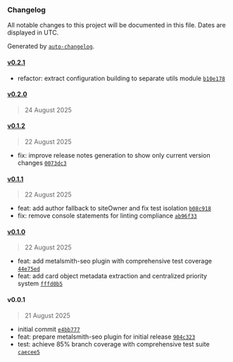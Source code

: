 ### Changelog

All notable changes to this project will be documented in this file. Dates are displayed in UTC.

Generated by [`auto-changelog`](https://github.com/CookPete/auto-changelog).

#### [v0.2.1](https://github.com/wernerglinka/metalsmith-seo/compare/v0.2.0...v0.2.1)

- refactor: extract configuration building to separate utils module [`b10e178`](https://github.com/wernerglinka/metalsmith-seo/commit/b10e17803cd51db38e275e39e3732fd0496672c0)

#### [v0.2.0](https://github.com/wernerglinka/metalsmith-seo/compare/v0.1.2...v0.2.0)

> 24 August 2025

#### [v0.1.2](https://github.com/wernerglinka/metalsmith-seo/compare/v0.1.1...v0.1.2)

> 22 August 2025

- fix: improve release notes generation to show only current version changes [`0073dc3`](https://github.com/wernerglinka/metalsmith-seo/commit/0073dc327ac7e7573557e06ee17ed2b93e915a4a)

#### [v0.1.1](https://github.com/wernerglinka/metalsmith-seo/compare/v0.1.0...v0.1.1)

> 22 August 2025

- feat: add author fallback to siteOwner and fix test isolation [`b08c918`](https://github.com/wernerglinka/metalsmith-seo/commit/b08c918508a1b55db8e2916388748b2b8626f0b9)
- fix: remove console statements for linting compliance [`ab96f33`](https://github.com/wernerglinka/metalsmith-seo/commit/ab96f334a3b63301e8307190ec1183d4445814a8)

#### [v0.1.0](https://github.com/wernerglinka/metalsmith-seo/compare/v0.0.1...v0.1.0)

> 22 August 2025

- feat: add metalsmith-seo plugin with comprehensive test coverage [`44e75ed`](https://github.com/wernerglinka/metalsmith-seo/commit/44e75ed92d2e4924fab12ef994d499196bcb3235)
- feat: add card object metadata extraction and centralized priority system [`fffd0b5`](https://github.com/wernerglinka/metalsmith-seo/commit/fffd0b530ddfc6b6f333c4bd60419878d8caad63)

#### v0.0.1

> 21 August 2025

- initial commit [`e4bb777`](https://github.com/wernerglinka/metalsmith-seo/commit/e4bb7774f74b6846a809812f7df5ba2b1c2562f9)
- feat: prepare metalsmith-seo plugin for initial release [`904c323`](https://github.com/wernerglinka/metalsmith-seo/commit/904c323b6e651345880f8a4f675ac82ab23a4039)
- test: achieve 85% branch coverage with comprehensive test suite [`caecee5`](https://github.com/wernerglinka/metalsmith-seo/commit/caecee57f7a10dbdb4268747adc48ba0485379d0)
